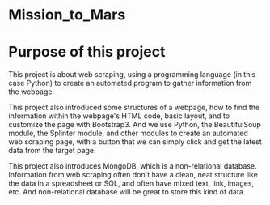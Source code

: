 # Mission_to_Mars

# Purpose of this project
This project is about web scraping, using a programming language (in this case Python) to create an automated program to gather information from the webpage.

This project also introduced some structures of a webpage, how to find the information within the webpage's HTML code, basic layout, and to customize the page with Bootstrap3. And we use Python, the BeautifulSoup module, the Splinter module, and other modules to create an automated web scraping page, with a button that we can simply click and get the latest data from the target page.

This project also introduces MongoDB, which is a non-relational database. Information from web scraping often don't have a clean, neat structure like the data in a spreadsheet or SQL, and often have mixed text, link, images, etc. And non-relational database will be great to store this kind of data.

